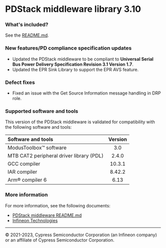 # PDStack middleware library 3.10

### What's included?
See the [README.md](./README.md).

### New features/PD compliance specification updates

- Updated the PDStack middleware to be compliant to **Universal Serial Bus Power Delivery Specification Revision 3.1 Version 1.7**.
- Updated the EPR Sink Library to support the EPR AVS feature.

### Defect fixes

- Fixed an issue with the Get Source Information message handling in DRP role.


### Supported software and tools
This version of the PDStack middleware is validated for compatibility with the following software and tools:

| Software and tools                                      | Version |
| :---                                                    | :----:  |
| ModusToolbox&trade; software                            | 3.0     |
| MTB CAT2 peripheral driver library (PDL)                | 2.4.0   |
| GCC compiler                                            | 10.3.1  |
| IAR compiler                                            | 8.42.2  |
| Arm&reg; compiler 6                                     | 6.13    |

### More information
For more information, see the following documents:
* [PDStack middleware README.md](./README.md)
* [Infineon Technologies](https://www.infineon.com)
  
---
© 2021-2023, Cypress Semiconductor Corporation (an Infineon company) or an affiliate of Cypress Semiconductor Corporation.
